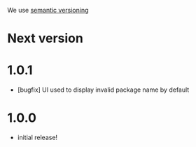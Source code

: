 We use [semantic versioning][semver]

# Next version

# 1.0.1

- [bugfix] UI used to display invalid package name by default

# 1.0.0

- initial release!


[semver]: http://semver.org/
